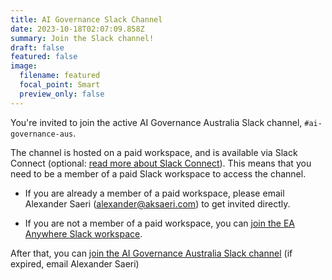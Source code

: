```yaml
---
title: AI Governance Slack Channel
date: 2023-10-18T02:07:09.858Z
summary: Join the Slack channel!
draft: false
featured: false
image:
  filename: featured
  focal_point: Smart
  preview_only: false
---
```

You're invited to join the active AI Governance Australia Slack channel, `#ai-governance-aus`.



The channel is hosted on a paid workspace, and is available via Slack Connect (optional: [read more about Slack Connect](https://slack.com/intl/en-au/connect)). This means that you need to be a member of a paid Slack workspace to access the channel.

* If you are already a member of a paid workspace, please email Alexander Saeri ([alexander@aksaeri.com](alexander@aksaeri.com)) to get invited directly.

* If you are not a member of a paid workspace, you can [join the EA Anywhere Slack workspace](https://join.slack.com/t/eavirtualmeetupgroup/shared_invite/zt-nnm9fyfp-kPS1R98d~SW5soPRcfegoQ). 
 

After that, you can [join the AI Governance Australia Slack channel](
https://join.slack.com/share/enQtNjA1MjE2MjgxNzIzNy1iM2NmMTZmNmNmMzcwM2M5ZDFhMDZmY2VmYzZhOTUwYjNkYzBkMzQzYThmOTIwYTQ3OWM3NzQ4OWZiOTU0MWY1) (if expired, email Alexander Saeri)

